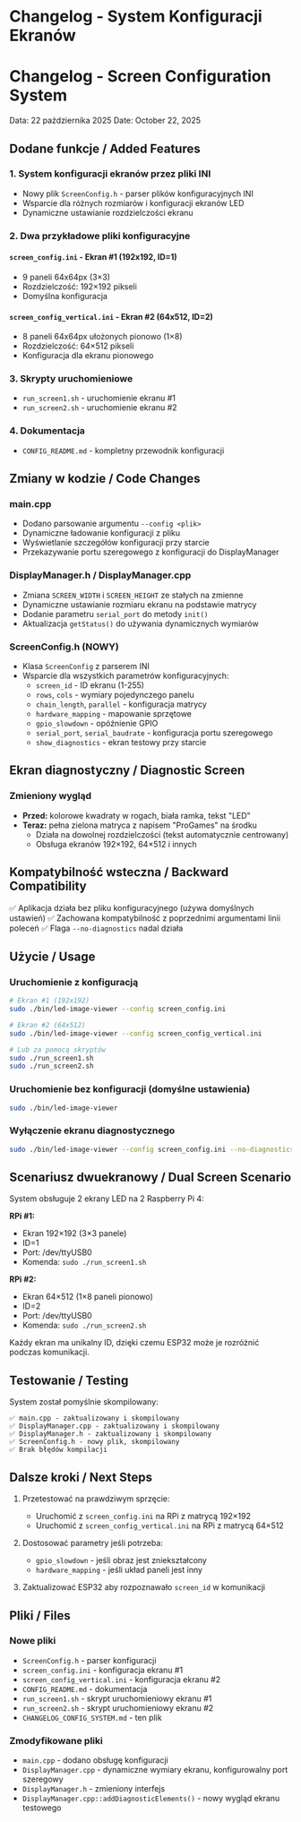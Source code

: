 # Changelog - System Konfiguracji Ekranów
# Changelog - Screen Configuration System

Data: 22 października 2025
Date: October 22, 2025

## Dodane funkcje / Added Features

### 1. System konfiguracji ekranów przez pliki INI
- Nowy plik `ScreenConfig.h` - parser plików konfiguracyjnych INI
- Wsparcie dla różnych rozmiarów i konfiguracji ekranów LED
- Dynamiczne ustawianie rozdzielczości ekranu

### 2. Dwa przykładowe pliki konfiguracyjne

#### `screen_config.ini` - Ekran #1 (192x192, ID=1)
- 9 paneli 64x64px (3×3)
- Rozdzielczość: 192×192 pikseli
- Domyślna konfiguracja

#### `screen_config_vertical.ini` - Ekran #2 (64x512, ID=2)
- 8 paneli 64x64px ułożonych pionowo (1×8)
- Rozdzielczość: 64×512 pikseli
- Konfiguracja dla ekranu pionowego

### 3. Skrypty uruchomieniowe
- `run_screen1.sh` - uruchomienie ekranu #1
- `run_screen2.sh` - uruchomienie ekranu #2

### 4. Dokumentacja
- `CONFIG_README.md` - kompletny przewodnik konfiguracji

## Zmiany w kodzie / Code Changes

### main.cpp
- Dodano parsowanie argumentu `--config <plik>`
- Dynamiczne ładowanie konfiguracji z pliku
- Wyświetlanie szczegółów konfiguracji przy starcie
- Przekazywanie portu szeregowego z konfiguracji do DisplayManager

### DisplayManager.h / DisplayManager.cpp
- Zmiana `SCREEN_WIDTH` i `SCREEN_HEIGHT` ze stałych na zmienne
- Dynamiczne ustawianie rozmiaru ekranu na podstawie matrycy
- Dodanie parametru `serial_port` do metody `init()`
- Aktualizacja `getStatus()` do używania dynamicznych wymiarów

### ScreenConfig.h (NOWY)
- Klasa `ScreenConfig` z parserem INI
- Wsparcie dla wszystkich parametrów konfiguracyjnych:
  - `screen_id` - ID ekranu (1-255)
  - `rows`, `cols` - wymiary pojedynczego panelu
  - `chain_length`, `parallel` - konfiguracja matrycy
  - `hardware_mapping` - mapowanie sprzętowe
  - `gpio_slowdown` - opóźnienie GPIO
  - `serial_port`, `serial_baudrate` - konfiguracja portu szeregowego
  - `show_diagnostics` - ekran testowy przy starcie

## Ekran diagnostyczny / Diagnostic Screen

### Zmieniony wygląd
- **Przed:** kolorowe kwadraty w rogach, biała ramka, tekst "LED"
- **Teraz:** pełna zielona matryca z napisem "ProGames" na środku
  - Działa na dowolnej rozdzielczości (tekst automatycznie centrowany)
  - Obsługa ekranów 192×192, 64×512 i innych

## Kompatybilność wsteczna / Backward Compatibility

✅ Aplikacja działa bez pliku konfiguracyjnego (używa domyślnych ustawień)
✅ Zachowana kompatybilność z poprzednimi argumentami linii poleceń
✅ Flaga `--no-diagnostics` nadal działa

## Użycie / Usage

### Uruchomienie z konfiguracją
```bash
# Ekran #1 (192x192)
sudo ./bin/led-image-viewer --config screen_config.ini

# Ekran #2 (64x512) 
sudo ./bin/led-image-viewer --config screen_config_vertical.ini

# Lub za pomocą skryptów
sudo ./run_screen1.sh
sudo ./run_screen2.sh
```

### Uruchomienie bez konfiguracji (domyślne ustawienia)
```bash
sudo ./bin/led-image-viewer
```

### Wyłączenie ekranu diagnostycznego
```bash
sudo ./bin/led-image-viewer --config screen_config.ini --no-diagnostics
```

## Scenariusz dwuekranowy / Dual Screen Scenario

System obsługuje 2 ekrany LED na 2 Raspberry Pi 4:

**RPi #1:**
- Ekran 192×192 (3×3 panele)
- ID=1
- Port: /dev/ttyUSB0
- Komenda: `sudo ./run_screen1.sh`

**RPi #2:**
- Ekran 64×512 (1×8 paneli pionowo)
- ID=2  
- Port: /dev/ttyUSB0
- Komenda: `sudo ./run_screen2.sh`

Każdy ekran ma unikalny ID, dzięki czemu ESP32 może je rozróżnić podczas komunikacji.

## Testowanie / Testing

System został pomyślnie skompilowany:
```
✅ main.cpp - zaktualizowany i skompilowany
✅ DisplayManager.cpp - zaktualizowany i skompilowany
✅ DisplayManager.h - zaktualizowany i skompilowany
✅ ScreenConfig.h - nowy plik, skompilowany
✅ Brak błędów kompilacji
```

## Dalsze kroki / Next Steps

1. Przetestować na prawdziwym sprzęcie:
   - Uruchomić z `screen_config.ini` na RPi z matrycą 192×192
   - Uruchomić z `screen_config_vertical.ini` na RPi z matrycą 64×512

2. Dostosować parametry jeśli potrzeba:
   - `gpio_slowdown` - jeśli obraz jest zniekształcony
   - `hardware_mapping` - jeśli układ paneli jest inny

3. Zaktualizować ESP32 aby rozpoznawało `screen_id` w komunikacji

## Pliki / Files

### Nowe pliki
- `ScreenConfig.h` - parser konfiguracji
- `screen_config.ini` - konfiguracja ekranu #1
- `screen_config_vertical.ini` - konfiguracja ekranu #2
- `CONFIG_README.md` - dokumentacja
- `run_screen1.sh` - skrypt uruchomieniowy ekranu #1
- `run_screen2.sh` - skrypt uruchomieniowy ekranu #2
- `CHANGELOG_CONFIG_SYSTEM.md` - ten plik

### Zmodyfikowane pliki
- `main.cpp` - dodano obsługę konfiguracji
- `DisplayManager.cpp` - dynamiczne wymiary ekranu, konfigurowalny port szeregowy
- `DisplayManager.h` - zmieniony interfejs
- `DisplayManager.cpp::addDiagnosticElements()` - nowy wygląd ekranu testowego

